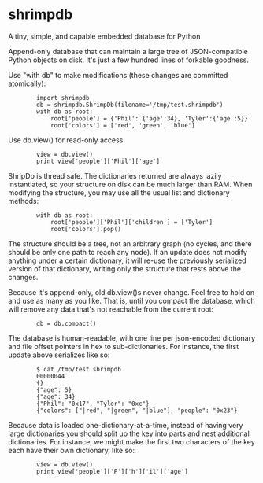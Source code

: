 shrimpdb
========

A tiny, simple, and capable embedded database for Python


Append-only database that can maintain a large tree of JSON-compatible Python objects on disk.  It's just a few hundred lines of forkable goodness.

Use "with db" to make modifications (these changes are committed atomically):

            import shrimpdb
            db = shrimpdb.ShrimpDb(filename='/tmp/test.shrimpdb')
            with db as root:
                root['people'] = {'Phil': {'age':34}, 'Tyler':{'age':5}}
                root['colors'] = ['red', 'green', 'blue']

Use db.view() for read-only access:

            view = db.view()
            print view['people']['Phil']['age']

ShripDb is thread safe.
The dictionaries returned are always lazily instantiated, so your structure on disk can be much larger than RAM.  When modifying the structure, you may use all the usual list and dictionary methods:

            with db as root:
                root['people']['Phil']['children'] = ['Tyler']
                root['colors'].pop()

The structure should be a tree, not an arbitrary graph (no cycles, and there should be only one path to reach any node).  If an update does not modify anything under a certain dictionary, it will re-use the previously serialized version of that dictionary, writing only the structure that rests above the changes.

Because it's append-only, old db.view()s never change.  Feel free to hold on and use as many as you like.  That is, until you compact the database, which will remove any data that's not reachable from the current root:

            db = db.compact()

The database is human-readable, with one line per json-encoded dictionary and file offset pointers in hex to sub-dictionaries.  For instance, the first update above serializes like so:

            $ cat /tmp/test.shrimpdb
            00000044
            {}
            {"age": 5}
            {"age": 34}
            {"Phil": "0x17", "Tyler": "0xc"}
            {"colors": ["|red", "|green", "|blue"], "people": "0x23"}

Because data is loaded one-dictionary-at-a-time, instead of having very large dictionaries you should split up the key into parts and nest additional dictionaries.  For instance, we might make the first two characters of the key each have their own dictionary, like so:

            view = db.view()
            print view['people']['P']['h']['il']['age']
